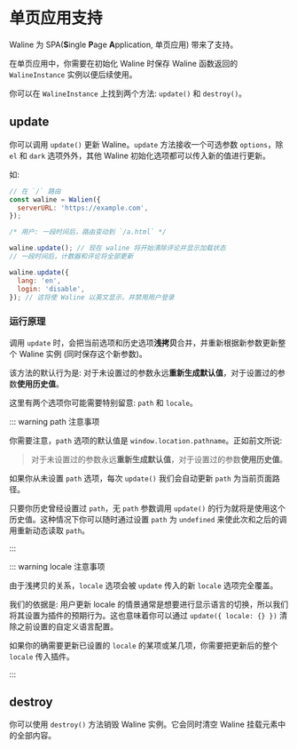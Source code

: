 # 单页应用支持

Waline 为 SPA(**S**ingle **P**age **A**pplication, 单页应用) 带来了支持。

在单页应用中，你需要在初始化 Waline 时保存 Waline 函数返回的 `WalineInstance` 实例以便后续使用。

你可以在 `WalineInstance` 上找到两个方法: `update()` 和 `destroy()`。

## update

你可以调用 `update()` 更新 Waline。`update` 方法接收一个可选参数 `options`，除 `el` 和 `dark` 选项外外，其他 Waline 初始化选项都可以传入新的值进行更新。

如:

```js
// 在 `/` 路由
const waline = Walien({
  serverURL: 'https://example.com',
});

/* 用户: 一段时间后，路由变动到 `/a.html` */

waline.update(); // 现在 waline 将开始清除评论并显示加载状态
// 一段时间后，计数器和评论将全部更新

waline.update({
  lang: 'en',
  login: 'disable',
}); // 这将使 Waline 以英文显示，并禁用用户登录
```

### 运行原理

调用 `update` 时，会把当前选项和历史选项**浅拷贝**合并，并重新根据新参数更新整个 Waline 实例 (同时保存这个新参数)。

该方法的默认行为是: 对于未设置过的参数永远**重新生成默认值**，对于设置过的参数**使用历史值**。

这里有两个选项你可能需要特别留意: `path` 和 `locale`。

::: warning path 注意事项

你需要注意，`path` 选项的默认值是 `window.location.pathname`。正如前文所说:

> 对于未设置过的参数永远**重新生成默认值**，对于设置过的参数**使用历史值**。

如果你从未设置 `path` 选项，每次 `update()` 我们会自动更新 `path` 为当前页面路径。

只要你历史曾经设置过 `path`，无 `path` 参数调用 `update()` 的行为就将是使用这个历史值。这种情况下你可以随时通过设置 `path` 为 `undefined` 来使此次和之后的调用重新动态读取 `path`。

:::

::: warning locale 注意事项

由于浅拷贝的关系，`locale` 选项会被 `update` 传入的新 `locale` 选项完全覆盖。

我们的依据是: 用户更新 locale 的情景通常是想要进行显示语言的切换，所以我们将其设置为插件的预期行为。这也意味着你可以通过 `update({ locale: {} })` 清除之前设置的自定义语言配置。

如果你的确需要更新已设置的 `locale` 的某项或某几项，你需要把更新后的整个 `locale` 传入插件。

:::

## destroy

你可以使用 `destroy()` 方法销毁 Waline 实例。它会同时清空 Waline 挂载元素中的全部内容。

